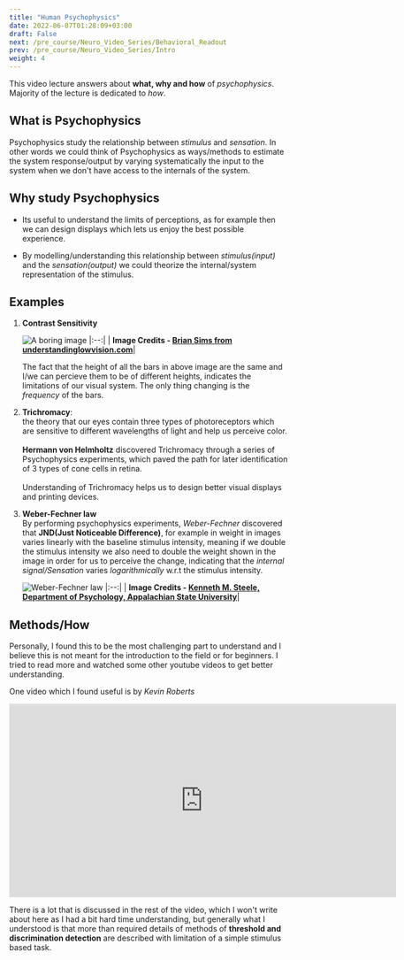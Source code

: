 ```yaml
---
title: "Human Psychophysics"
date: 2022-06-07T01:28:09+03:00
draft: False
next: /pre_course/Neuro_Video_Series/Behavioral_Readout
prev: /pre_course/Neuro_Video_Series/Intro
weight: 4
---
```


This video lecture answers about **what, why and how** of *psychophysics*. Majority of the lecture is dedicated to *how*.

## What is Psychophysics

Psychophysics study the relationship between *stimulus* and *sensation*. In other words we could think of Psychophysics as ways/methods to estimate the system response/output by varying systematically the input to the system when we don't have access to the internals of the system.


## Why study Psychophysics
- Its useful to understand the limits of perceptions, as for example then we can design displays which lets us enjoy the best possible experience.

- By modelling/understanding this relationship between *stimulus(input)* and the *sensation(output)* we could theorize the internal/system representation of the stimulus.

## Examples
1. **Contrast Sensitivity** </br>

    ![A boring image](https://understandinglowvision.com/wp-content/uploads/2018/10/CSF.jpg "A boring image")
    |:--:|
|   <b>Image Credits - [Brian Sims from understandinglowvision.com](https://understandinglowvision.com/wp-content/uploads/2018/10/CSF.jpg)</b>|

    The fact that the height of all the bars in above image are the same and I/we can percieve them to be of different heights, indicates the limitations of our visual system. The only thing changing is the *frequency* of the bars.

2. **Trichromacy**: </br>
    the theory that our eyes contain three types of photoreceptors which are sensitive to different wavelengths of light and help us perceive color. </br></br>
**Hermann von Helmholtz** discovered Trichromacy through a series of Psychophysics experiments, which paved the path for later identification of 3 types of cone cells in retina.</br></br>
Understanding of Trichromacy helps us to design better visual displays and printing devices.

3. **Weber-Fechner law**</br>
    By performing psychophysics experiments, *Weber-Fechner* discovered that **JND(Just Noticeable Difference)**, for example in weight in images varies linearly with the baseline stimulus intensity, meaning if we double the stimulus intensity we also need to double the weight shown in the image in order for us to perceive the change, indicating that the *internal signal/Sensation* varies *logarithmically* w.r.t the stimulus intensity.

    ![Weber-Fechner law](http://www.appstate.edu/~steelekm/classes/psy3203/Measure/Fechner'sLaw.gif "Weber-Fechner law")
    |:--:|
|   <b>Image Credits - [Kenneth M. Steele, Department of Psychology, Appalachian State University](http://www.appstate.edu/~steelekm/classes/psy3203/Measure/Fechner'sLaw.gif)</b>|

## Methods/How

Personally, I found this to be the most challenging part to understand and I believe this is not meant for the introduction to the field or for beginners. I tried to read more and watched some other youtube videos to get better understanding.

One video which I found useful is by *Kevin Roberts*

<iframe width="700" height="350" src="https://www.youtube.com/embed/eRudO5fdnvE" frameborder="0" 
allow="accelerometer; autoplay; encrypted-media; gyroscope; picture-in-picture" 
allowfullscreen>
</iframe>

There is a lot that is discussed in the rest of the video, which I won't write about here as I had a bit hard time understanding, but generally what I understood is that more than required details of methods of **threshold and discrimination detection** are described with limitation of a simple stimulus based task.
